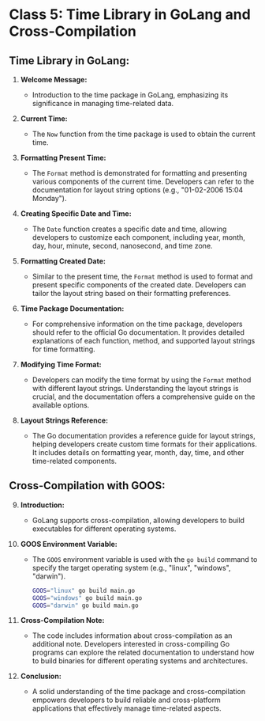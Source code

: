 # Class 5: Time Library in GoLang and Cross-Compilation

## Time Library in GoLang:

1. **Welcome Message:**
   - Introduction to the time package in GoLang, emphasizing its significance in managing time-related data.

2. **Current Time:**
   - The `Now` function from the time package is used to obtain the current time.

3. **Formatting Present Time:**
   - The `Format` method is demonstrated for formatting and presenting various components of the current time. Developers can refer to the documentation for layout string options (e.g., "01-02-2006 15:04 Monday").

4. **Creating Specific Date and Time:**
   - The `Date` function creates a specific date and time, allowing developers to customize each component, including year, month, day, hour, minute, second, nanosecond, and time zone.

5. **Formatting Created Date:**
   - Similar to the present time, the `Format` method is used to format and present specific components of the created date. Developers can tailor the layout string based on their formatting preferences.

6. **Time Package Documentation:**
   - For comprehensive information on the time package, developers should refer to the official Go documentation. It provides detailed explanations of each function, method, and supported layout strings for time formatting.

7. **Modifying Time Format:**
   - Developers can modify the time format by using the `Format` method with different layout strings. Understanding the layout strings is crucial, and the documentation offers a comprehensive guide on the available options.

8. **Layout Strings Reference:**
   - The Go documentation provides a reference guide for layout strings, helping developers create custom time formats for their applications. It includes details on formatting year, month, day, time, and other time-related components.

## Cross-Compilation with GOOS:

9. **Introduction:**
   - GoLang supports cross-compilation, allowing developers to build executables for different operating systems.

10. **GOOS Environment Variable:**
    - The `GOOS` environment variable is used with the `go build` command to specify the target operating system (e.g., "linux", "windows", "darwin").
      ```bash
      GOOS="linux" go build main.go
      GOOS="windows" go build main.go
      GOOS="darwin" go build main.go
      ```

11. **Cross-Compilation Note:**
    - The code includes information about cross-compilation as an additional note. Developers interested in cross-compiling Go programs can explore the related documentation to understand how to build binaries for different operating systems and architectures.

12. **Conclusion:**
    - A solid understanding of the time package and cross-compilation empowers developers to build reliable and cross-platform applications that effectively manage time-related aspects.
